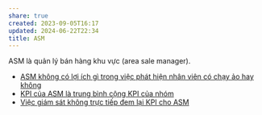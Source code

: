 ```yaml
---
share: true
created: 2023-09-05T16:17
updated: 2024-06-22T22:34
title: ASM
---
```

ASM là quản lý bán hàng khu vực (area sale manager).
- [ASM không có lợi ích gì trong việc phát hiện nhân viên có chạy ảo hay không](./ASM%20kh%C3%B4ng%20c%C3%B3%20l%E1%BB%A3i%20%C3%ADch%20g%C3%AC%20trong%20vi%E1%BB%87c%20ph%C3%A1t%20hi%E1%BB%87n%20nh%C3%A2n%20vi%C3%AAn%20c%C3%B3%20ch%E1%BA%A1y%20%E1%BA%A3o%20hay%20kh%C3%B4ng.md)
- [KPI của ASM là trung bình cộng KPI của nhóm](./KPI%20c%E1%BB%A7a%20ASM%20l%C3%A0%20trung%20b%C3%ACnh%20c%E1%BB%99ng%20KPI%20c%E1%BB%A7a%20nh%C3%B3m.md)
- [Việc giám sát không trực tiếp đem lại KPI cho ASM](./Vi%E1%BB%87c%20gi%C3%A1m%20s%C3%A1t%20kh%C3%B4ng%20tr%E1%BB%B1c%20ti%E1%BA%BFp%20%C4%91em%20l%E1%BA%A1i%20KPI%20cho%20ASM.md)
